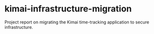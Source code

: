 # kimai-infrastructure-migration
Project report on migrating the Kimai time-tracking application to secure infrastructure.
